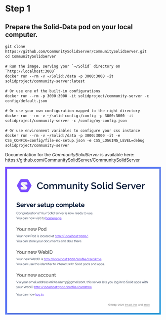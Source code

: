 # Step 1
## Prepare the Solid-Data pod on your local computer.

```
git clone https://github.com/CommunitySolidServer/CommunitySolidServer.git
cd CommunitySolidServer

# Run the image, serving your `~/Solid` directory on `http://localhost:3000`
docker run --rm -v ~/Solid:/data -p 3000:3000 -it solidproject/community-server:latest

# Or use one of the built-in configurations
docker run --rm -p 3000:3000 -it solidproject/community-server -c config/default.json

# Or use your own configuration mapped to the right directory
docker run --rm -v ~/solid-config:/config -p 3000:3000 -it solidproject/community-server -c /config/my-config.json

# Or use environment variables to configure your css instance
docker run --rm -v ~/Solid:/data -p 3000:3000 -it -e CSS_CONFIG=config/file-no-setup.json -e CSS_LOGGING_LEVEL=debug solidproject/community-server
```

Documentation for the _CommunitySolidServer_ is available here:
https://github.com/CommunitySolidServer/CommunitySolidServer

![img.png](img.png)